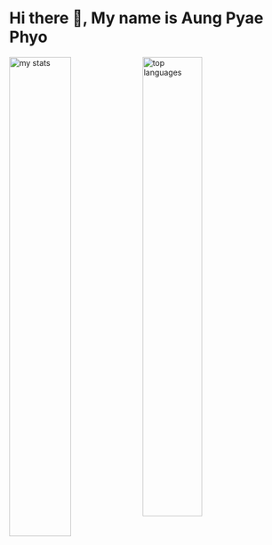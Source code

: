 # Hi there 👋, My name is Aung Pyae Phyo
<img alt="my stats" align="left" width="47%" src="https://github-readme-stats.vercel.app/api?username=aungpyaephyo-dev&show_icons=true"> 
<img alt="top languages" align="left" width="46%" src="https://github-readme-stats.vercel.app/api/top-langs/?username=aungpyaephyo-dev&layout=compact">
